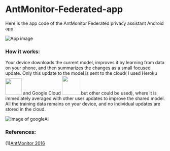 # AntMonitor-Federated-app
Here is the app code of the AntMonitor Federated privacy assistant Android app




![App image](app_image.PNG)


### How it works:

  Your device downloads the current model, improves it by learning from data on your phone, and then summarizes the changes as a small focused update. Only this update to the model is sent to the cloud( I used Heroku <img src="https://www.fullstackpython.com/img/logos/heroku.png" width="52"> and Google Cloud <img src="https://www.gstatic.com/devrel-devsite/prod/ve312520032ba2ac0c4d23f7b46fc670cbbe051886a2d1f04563a5e4768ad9787/cloud/images/cloud-logo.svg" width="60">but other could be used), where it is immediately averaged with other user updates to improve the shared model. All the training data remains on your device, and no individual updates are stored in the cloud.
  
  
![Image of googleAI](https://1.bp.blogspot.com/-K65Ed68KGXk/WOa9jaRWC6I/AAAAAAAABsM/gglycD_anuQSp-i67fxER1FOlVTulvV2gCLcB/s1600/FederatedLearning_FinalFiles_Flow%2BChart1.png)


### References: 

 (1)[AntMonitor 2016](https://athinagroup.eng.uci.edu/projects/antmonitor/)



